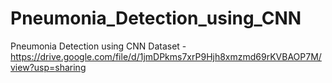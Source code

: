 # Pneumonia_Detection_using_CNN
Pneumonia Detection using CNN
 Dataset - https://drive.google.com/file/d/1jmDPkms7xrP9Hjh8xmzmd69rKVBAOP7M/view?usp=sharing
